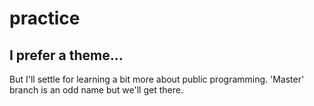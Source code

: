# practice

## I prefer a theme... 

But I'll settle for learning a bit more about public programming. 'Master' branch is an odd name but we'll get there. 
